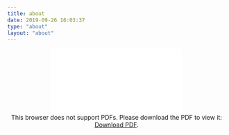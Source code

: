 ```yaml
---
title: about
date: 2019-09-26 16:03:37
type: "about"
layout: "about"
---
```


<!-- {% pdf ./凌晓.pdf %} -->

<center>
<object data="./凌晓.pdf" type="application/pdf" width=800px" height="1200px" view=FitH>
    <embed src="./凌晓.pdf"></embed>
     <center>
     This browser does not support PDFs. Please download the PDF to view it:
     <a href="./凌晓.pdf">Download PDF</a>.</p>
     </center>
</object>
</center>
